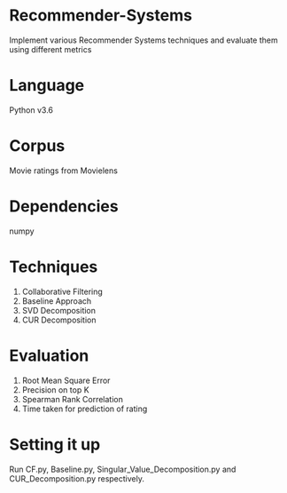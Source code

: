 # Recommender-Systems
Implement various Recommender Systems techniques and evaluate them using different metrics

# Language
Python v3.6

# Corpus
Movie ratings from Movielens

# Dependencies
numpy

# Techniques
1. Collaborative Filtering
2. Baseline Approach
3. SVD Decomposition
4. CUR Decomposition

# Evaluation
1. Root Mean Square Error
2. Precision on top K
3. Spearman Rank Correlation
4. Time taken for prediction of rating

# Setting it up
Run CF.py, Baseline.py, Singular_Value_Decomposition.py and CUR_Decomposition.py respectively.
